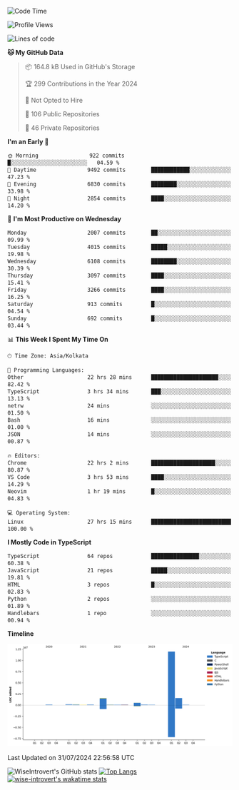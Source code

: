 <!--START_SECTION:waka-->
![Code Time](http://img.shields.io/badge/Code%20Time-1%2C994%20hrs%2019%20mins-blue)

![Profile Views](http://img.shields.io/badge/Profile%20Views-17-blue)

![Lines of code](https://img.shields.io/badge/From%20Hello%20World%20I%27ve%20Written-16.3%20million%20lines%20of%20code-blue)

**🐱 My GitHub Data** 

> 📦 164.8 kB Used in GitHub's Storage 
 > 
> 🏆 299 Contributions in the Year 2024
 > 
> 🚫 Not Opted to Hire
 > 
> 📜 106 Public Repositories 
 > 
> 🔑 46 Private Repositories 
 > 
**I'm an Early 🐤** 

```text
🌞 Morning                922 commits         █░░░░░░░░░░░░░░░░░░░░░░░░   04.59 % 
🌆 Daytime                9492 commits        ████████████░░░░░░░░░░░░░   47.23 % 
🌃 Evening                6830 commits        ████████░░░░░░░░░░░░░░░░░   33.98 % 
🌙 Night                  2854 commits        ████░░░░░░░░░░░░░░░░░░░░░   14.20 % 
```
📅 **I'm Most Productive on Wednesday** 

```text
Monday                   2007 commits        ██░░░░░░░░░░░░░░░░░░░░░░░   09.99 % 
Tuesday                  4015 commits        █████░░░░░░░░░░░░░░░░░░░░   19.98 % 
Wednesday                6108 commits        ████████░░░░░░░░░░░░░░░░░   30.39 % 
Thursday                 3097 commits        ████░░░░░░░░░░░░░░░░░░░░░   15.41 % 
Friday                   3266 commits        ████░░░░░░░░░░░░░░░░░░░░░   16.25 % 
Saturday                 913 commits         █░░░░░░░░░░░░░░░░░░░░░░░░   04.54 % 
Sunday                   692 commits         █░░░░░░░░░░░░░░░░░░░░░░░░   03.44 % 
```


📊 **This Week I Spent My Time On** 

```text
🕑︎ Time Zone: Asia/Kolkata

💬 Programming Languages: 
Other                    22 hrs 28 mins      █████████████████████░░░░   82.42 % 
TypeScript               3 hrs 34 mins       ███░░░░░░░░░░░░░░░░░░░░░░   13.13 % 
netrw                    24 mins             ░░░░░░░░░░░░░░░░░░░░░░░░░   01.50 % 
Bash                     16 mins             ░░░░░░░░░░░░░░░░░░░░░░░░░   01.00 % 
JSON                     14 mins             ░░░░░░░░░░░░░░░░░░░░░░░░░   00.87 % 

🔥 Editors: 
Chrome                   22 hrs 2 mins       ████████████████████░░░░░   80.87 % 
VS Code                  3 hrs 53 mins       ████░░░░░░░░░░░░░░░░░░░░░   14.29 % 
Neovim                   1 hr 19 mins        █░░░░░░░░░░░░░░░░░░░░░░░░   04.83 % 

💻 Operating System: 
Linux                    27 hrs 15 mins      █████████████████████████   100.00 % 
```

**I Mostly Code in TypeScript** 

```text
TypeScript               64 repos            ███████████████░░░░░░░░░░   60.38 % 
JavaScript               21 repos            █████░░░░░░░░░░░░░░░░░░░░   19.81 % 
HTML                     3 repos             █░░░░░░░░░░░░░░░░░░░░░░░░   02.83 % 
Python                   2 repos             ░░░░░░░░░░░░░░░░░░░░░░░░░   01.89 % 
Handlebars               1 repo              ░░░░░░░░░░░░░░░░░░░░░░░░░   00.94 % 
```



**Timeline**

![Lines of Code chart](https://raw.githubusercontent.com/wise-introvert/wise-introvert/master/assets/bar_graph.png)


 Last Updated on 31/07/2024 22:56:58 UTC
<!--END_SECTION:waka-->

![WiseIntrovert's GitHub stats](https://github-readme-stats.vercel.app/api?username=wise-introvert&count_private=true&show_icons=true)
[![Top Langs](https://github-readme-stats.vercel.app/api/top-langs/?username=wise-introvert&langs_count=10)](https://github.com/anuraghazra/github-readme-stats)
[![wise-introvert's wakatime stats](https://github-readme-stats.vercel.app/api/wakatime?username=wiseintrovert)](https://github.com/anuraghazra/github-readme-stats)
